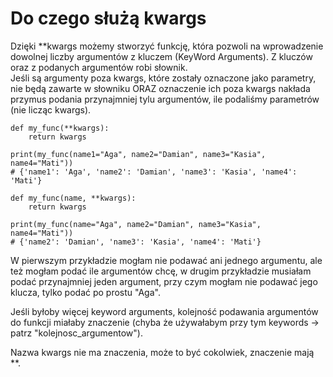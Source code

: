 # Do czego służą kwargs  
Dzięki **kwargs możemy stworzyć funkcję, która pozwoli na wprowadzenie dowolnej liczby argumentów z kluczem (KeyWord Arguments). Z kluczów oraz z podanych argumentów robi słownik.  
Jeśli są argumenty poza kwargs, które zostały oznaczone jako parametry, nie będą zawarte w słowniku ORAZ oznaczenie ich poza kwargs nakłada przymus podania przynajmniej tylu argumentów, ile podaliśmy parametrów (nie licząc kwargs).  

```
def my_func(**kwargs):
    return kwargs
    
print(my_func(name1="Aga", name2="Damian", name3="Kasia", name4="Mati"))
# {'name1': 'Aga', 'name2': 'Damian', 'name3': 'Kasia', 'name4': 'Mati'}
```
```
def my_func(name, **kwargs):
    return kwargs
    
print(my_func(name="Aga", name2="Damian", name3="Kasia", name4="Mati"))
# {'name2': 'Damian', 'name3': 'Kasia', 'name4': 'Mati'}
```

W pierwszym przykładzie mogłam nie podawać ani jednego argumentu, ale też mogłam podać ile argumentów chcę, w drugim przykładzie musiałam podać przynajmniej jeden argument, przy czym mogłam nie podawać jego klucza, tylko podać po prostu "Aga".  

Jeśli byłoby więcej keyword arguments, kolejność podawania argumentów do funkcji miałaby znaczenie (chyba że używałabym przy tym keywords -> patrz "kolejnosc_argumentow").  

Nazwa kwargs nie ma znaczenia, może to być cokolwiek, znaczenie mają **.

